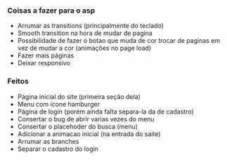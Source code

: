 ### Coisas a fazer para o asp

- Arrumar as transitions (principalmente do teclado)
- Smooth transition na hora de mudar de pagina
- Possibilidade de fazer o botao que muda de cor trocar de paginas em vez de mudar a cor (animações no page load)
- Fazer mais páginas
- Deixar responsivo


### Feitos

- Página inicial do site (primeira seção dela)
- Menu  com ícone hamburger
- Página de login (porém ainda falta separa-la da de cadastro)
- Consertar o bug de abrir varias vezes do menu
- Consertar o placehoder do busca (menu)
- Adicionar a animacao inicial (na entrada do saite)
- Arrumar as branches
- Separar o cadastro do login
